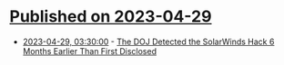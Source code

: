 # [Published on 2023-04-29](index.md)

* [2023-04-29, 03:30:00](https://yro.slashdot.org/story/23/04/28/2236243/the-doj-detected-the-solarwinds-hack-6-months-earlier-than-first-disclosed?utm_source=rss1.0mainlinkanon&utm_medium=feed) - [The DOJ Detected the SolarWinds Hack 6 Months Earlier Than First Disclosed](https://yro.slashdot.org/story/23/04/28/2236243/the-doj-detected-the-solarwinds-hack-6-months-earlier-than-first-disclosed?utm_source=rss1.0mainlinkanon&utm_medium=feed)
